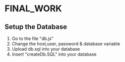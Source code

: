 # FINAL_WORK

## Setup the Database
1. Go to the file "db.js"
2. Change the host,user, password & database variable
3. Upload db.sql into your database
4. Insert "createDb.SQL" into your database
